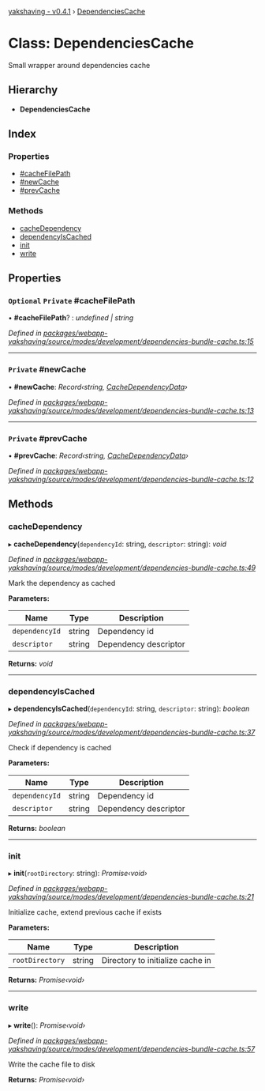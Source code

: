 [yakshaving - v0.4.1](../README.md) › [DependenciesCache](dependenciescache.md)

# Class: DependenciesCache

Small wrapper around dependencies cache

## Hierarchy

* **DependenciesCache**

## Index

### Properties

* [#cacheFilePath](dependenciescache.md#optional-private-#cachefilepath)
* [#newCache](dependenciescache.md#private-#newcache)
* [#prevCache](dependenciescache.md#private-#prevcache)

### Methods

* [cacheDependency](dependenciescache.md#cachedependency)
* [dependencyIsCached](dependenciescache.md#dependencyiscached)
* [init](dependenciescache.md#init)
* [write](dependenciescache.md#write)

## Properties

### `Optional` `Private` #cacheFilePath

• **#cacheFilePath**? : *undefined | string*

*Defined in [packages/webapp-yakshaving/source/modes/development/dependencies-bundle-cache.ts:15](https://github.com/d-zone-org/d-zone/blob/4c95adb/packages/webapp-yakshaving/source/modes/development/dependencies-bundle-cache.ts#L15)*

___

### `Private` #newCache

• **#newCache**: *Record‹string, [CacheDependencyData](../interfaces/cachedependencydata.md)›*

*Defined in [packages/webapp-yakshaving/source/modes/development/dependencies-bundle-cache.ts:13](https://github.com/d-zone-org/d-zone/blob/4c95adb/packages/webapp-yakshaving/source/modes/development/dependencies-bundle-cache.ts#L13)*

___

### `Private` #prevCache

• **#prevCache**: *Record‹string, [CacheDependencyData](../interfaces/cachedependencydata.md)›*

*Defined in [packages/webapp-yakshaving/source/modes/development/dependencies-bundle-cache.ts:12](https://github.com/d-zone-org/d-zone/blob/4c95adb/packages/webapp-yakshaving/source/modes/development/dependencies-bundle-cache.ts#L12)*

## Methods

###  cacheDependency

▸ **cacheDependency**(`dependencyId`: string, `descriptor`: string): *void*

*Defined in [packages/webapp-yakshaving/source/modes/development/dependencies-bundle-cache.ts:49](https://github.com/d-zone-org/d-zone/blob/4c95adb/packages/webapp-yakshaving/source/modes/development/dependencies-bundle-cache.ts#L49)*

Mark the dependency as cached

**Parameters:**

Name | Type | Description |
------ | ------ | ------ |
`dependencyId` | string | Dependency id |
`descriptor` | string | Dependency descriptor  |

**Returns:** *void*

___

###  dependencyIsCached

▸ **dependencyIsCached**(`dependencyId`: string, `descriptor`: string): *boolean*

*Defined in [packages/webapp-yakshaving/source/modes/development/dependencies-bundle-cache.ts:37](https://github.com/d-zone-org/d-zone/blob/4c95adb/packages/webapp-yakshaving/source/modes/development/dependencies-bundle-cache.ts#L37)*

Check if dependency is cached

**Parameters:**

Name | Type | Description |
------ | ------ | ------ |
`dependencyId` | string | Dependency id |
`descriptor` | string | Dependency descriptor  |

**Returns:** *boolean*

___

###  init

▸ **init**(`rootDirectory`: string): *Promise‹void›*

*Defined in [packages/webapp-yakshaving/source/modes/development/dependencies-bundle-cache.ts:21](https://github.com/d-zone-org/d-zone/blob/4c95adb/packages/webapp-yakshaving/source/modes/development/dependencies-bundle-cache.ts#L21)*

Initialize cache, extend previous cache if exists

**Parameters:**

Name | Type | Description |
------ | ------ | ------ |
`rootDirectory` | string | Directory to initialize cache in  |

**Returns:** *Promise‹void›*

___

###  write

▸ **write**(): *Promise‹void›*

*Defined in [packages/webapp-yakshaving/source/modes/development/dependencies-bundle-cache.ts:57](https://github.com/d-zone-org/d-zone/blob/4c95adb/packages/webapp-yakshaving/source/modes/development/dependencies-bundle-cache.ts#L57)*

Write the cache file to disk

**Returns:** *Promise‹void›*
